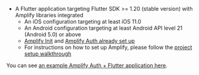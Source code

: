 * A Flutter application targeting Flutter SDK >= 1.20 (stable version) with Amplify libraries integrated
    * An iOS configuration targeting at least iOS 11.0
    * An Android configuration targeting at least Android API level 21 (Android 5.0) or above
    * [Amplify Init](https://docs.amplify.aws/lib/project-setup/create-application/q/platform/flutter) and [Amplify Auth already set up](https://docs.amplify.aws/lib/auth/getting-started/q/platform/flutter)
    * For instructions on how to set up Amplify, please follow the [project setup walkthrough](~/lib/project-setup/create-application.md)
    

You can see [an example Amplify Auth + Flutter application here](https://github.com/aws-amplify/amplify-flutter/tree/master/packages/amplify_storage_s3/example).
